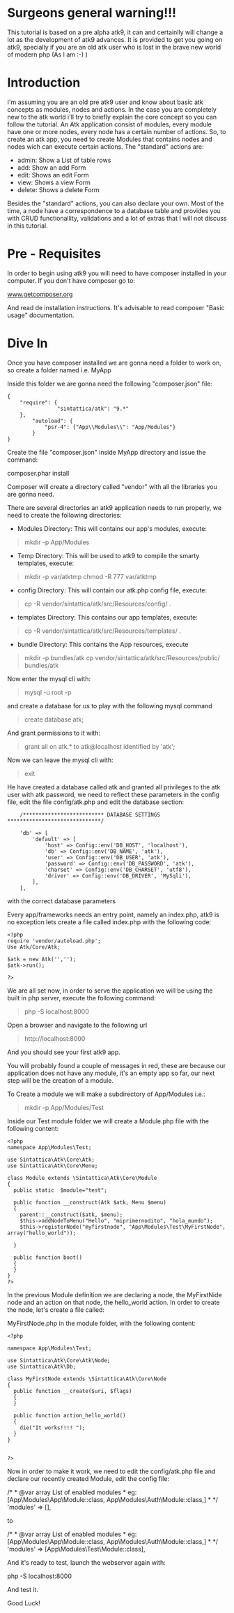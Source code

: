 # Surgeons general warning!!!

This tutorial is based on a pre alpha atk9, it can and certainlly will change
a lot as the development of atk9 advances.
It is provided to get you going on atk9, specially if you are an old atk user 
who is lost in the brave new world of modern php (As I am :-) )


# Introduction

I'm assuming you are an old pre atk9 user and know about
basic atk concepts as modules, nodes and actions.
In the case you are completely new to the atk world i'll try
to briefly explain the core concept so you can follow the 
tutorial.
An Atk application consist of modules, every module have one or
more nodes, every node has a certain number of actions.
So, to create an atk app, you need to create Modules that contains
nodes and nodes wich can execute certain actions.
The "standard" actions are:

- admin: Show a List of table rows
- add: Show an add Form
- edit: Shows an edit Form
- view: Shows a view Form
- delete: Shows a delete Form

Besides the "standard" actions, you can also declare your own.
Most of the time, a node have a correspondence to a database
table and provides you with CRUD functionallity, validations
and a lot of extras that I will not discuss in this tutorial.

# Pre - Requisites

In order to begin using atk9 you will need to have composer installed
in your computer.
If you don't have composer go to:

www.getcomposer.org

And read de installation instructions.
It's advisable to read composer "Basic usage" documentation.

# Dive In

Once you have composer installed we are gonna need a folder
to work on, so create a folder named i.e. MyApp

Inside this folder we are gonna need the following 
"composer.json" file:

```
{
    "require": {
				"sintattica/atk": "9.*"
    },
		"autoload": {
			"psr-4": {"App\\Modules\\": "App/Modules"}
		}
}
```

Create the file "composer.json" inside MyApp directory
and issue the command:

composer.phar install

Composer will create a directory called "vendor"
with all the libraries you are gonna need.

There are several directories an atk9 application needs to run
properly, we need to create the following directories:

- Modules Directory: This will contains our app's modules, execute:

> mkdir -p App/Modules

- Temp Directory: This will be used to atk9 to compile the smarty templates, execute:
		
> mkdir -p var/atktmp
> chmod -R 777 var/atktmp

- config Directory: This will contain our atk.php config file, execute:

> cp -R vendor/sintattica/atk/src/Resources/config/ .

- templates Directory: This contains our app templates, execute:

> cp -R vendor/sintattica/atk/src/Resources/templates/ .

- bundle Directory: This contains the App resources, execute

> mkdir -p bundles/atk
> cp vendor/sintattica/atk/src/Resources/public/  bundles/atk

	
Now enter the mysql cli with:

> mysql  -u root -p 

and create a database for us to play with the following mysql command
		
> create database atk;

And grant permissions to it with:

> grant all on atk.* to atk@localhost identified by 'atk';

Now we can leave the mysql cli with:

> exit

He have created a database called atk and granted all privileges
to the atk user with atk password, we need to reflect these parameters
in the config file, edit the file config/atk.php and edit the database
section:

```
    /************************** DATABASE SETTINGS ******************************/

    'db' => [
        'default' => [
            'host' => Config::env('DB_HOST', 'localhost'),
            'db' => Config::env('DB_NAME', 'atk'),
            'user' => Config::env('DB_USER', 'atk'),
            'password' => Config::env('DB_PASSWORD', 'atk'),
            'charset' => Config::env('DB_CHARSET', 'utf8'),
            'driver' => Config::env('DB_DRIVER', 'MySqli'),
        ],
    ],
```
    


with the correct database parameters

Every app/frameworks needs an entry point, namely an index.php, atk9 is no exception
lets create a file called index.php with the following code:

```
<?php
require 'vendor/autoload.php';
Use Atk/Core/Atk;

$atk = new Atk('','');
$atk->run();

?>
```

We are all set now, in order to serve the application we
will be using the built in php server, execute the following
command:

> php -S localhost:8000

Open a browser and navigate to the following url

> http://localhost:8000

And you should see your first atk9 app.

You will probably found a couple of messages in red, these
are because our application does not have any module, it's 
an empty app so far, our next step will be the creation of
a module.

To Create a module we will make a subdirectory of App/Modules
i.e.:

> mkdir -p App/Modules/Test

Inside our Test module folder we will create a Module.php file
with the following content:

```
<?php
namespace App\Modules\Test;

use Sintattica\Atk\Core\Atk;
use Sintattica\Atk\Core\Menu;

class Module extends \Sintattica\Atk\Core\Module
{
  public static  $module="test";

  public function __construct(Atk $atk, Menu $menu)
  {
    parent::__construct($atk, $menu);
    $this->addNodeToMenu("Hello", "miprimernodito", "hola_mundo");
    $this->registerNode("myfirstnode", "App\Modules\Test\MyFirstNode", array("hello_world"));

  }

  public function boot()
  {
  }
}
?>

```

In the previous Module definition we are declaring a node,
the MyFirstNide node and an action on that node, the hello_world
action. 
In order to create the node, let's create a file called:

MyFirstNode.php in the module folder, with the following content:

```
<?php

namespace App\Modules\Test;

use Sintattica\Atk\Core\Atk\Node;
use Sintattica\Atk\Db;

class MyFirstNode extends \Sintattica\Atk\Core\Node
{
  public function __create($uri, $flags)
  {
  }

  public function action_hello_world()
  {
    die("It works!!!! ");
  }
}


?>
```
Now in order to make it work, we need to edit the config/atk.php
file and declare our recently created Module, edit the config file:

 /*
     * @var array List of enabled modules
     * eg: [App\Modules\App\Module::class, App\Modules\Auth\Module::class,]
     *
     */
    'modules' => [],

to

 /*
     * @var array List of enabled modules
     * eg: [App\Modules\App\Module::class, App\Modules\Auth\Module::class,]
     *
     */
    'modules' => [App\Modules\Test\Module::class],

And it's ready to test, launch the webserver again with:

php -S localhost:8000

And test it.

Good Luck!
